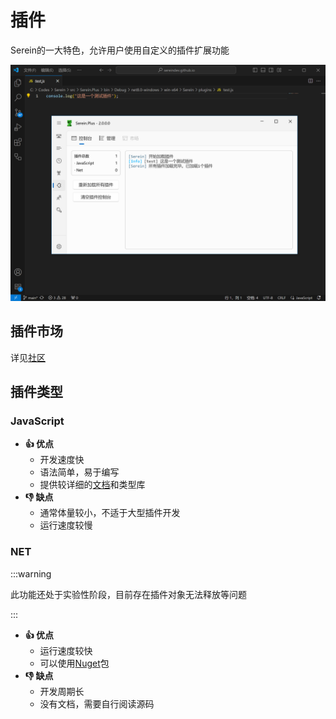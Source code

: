 # 插件

Serein的一大特色，允许用户使用自定义的插件扩展功能

![插件](./plugins.png)

## 插件市场

详见[社区](https://sereincommunity.github.io/plugins)

## 插件类型

### JavaScript

- **👍 优点**
  - 开发速度快
  - 语法简单，易于编写
  - 提供较详细的[文档](../development/plugins/js/)和类型库
- **👎 缺点**
  - 通常体量较小，不适于大型插件开发
  - 运行速度较慢

### NET

:::warning

此功能还处于实验性阶段，目前存在插件对象无法释放等问题

:::

- **👍 优点**
  - 运行速度较快
  - 可以使用[Nuget](https://www.nuget.org/)包
- **👎 缺点**
  - 开发周期长
  - 没有文档，需要自行阅读源码
